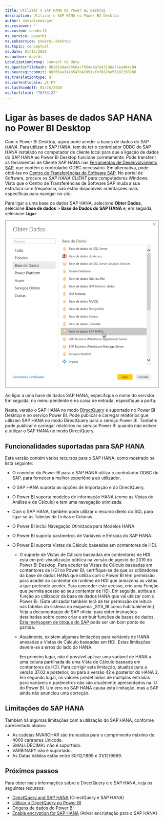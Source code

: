 ```yaml
---
title: Utilizar o SAP HANA no Power BI Desktop
description: Utilizar o SAP HANA no Power BI Desktop
author: davidiseminger
ms.reviewer: ''
ms.custom: seodec18
ms.service: powerbi
ms.subservice: powerbi-desktop
ms.topic: conceptual
ms.date: 01/15/2020
ms.author: davidi
LocalizationGroup: Connect to data
ms.openlocfilehash: 9b205a0ae9b58acf054a9afe43196e77ee404c84
ms.sourcegitcommit: 08f65ea314b547b41b51afef6876e56182190266
ms.translationtype: HT
ms.contentlocale: pt-PT
ms.lasthandoff: 01/25/2020
ms.locfileid: "76753122"
---
```

# <a name="connect-to-sap-hana-databases-in-power-bi-desktop"></a>Ligar às bases de dados SAP HANA no Power BI Desktop

Com o Power BI Desktop, agora pode aceder a bases de dados do *SAP HANA*. Para utilizar o SAP HANA, tem de ter o controlador ODBC do SAP HANA instalado no computador de cliente local para que a ligação de dados do SAP HANA ao Power BI Desktop funcione corretamente. Pode transferir as ferramentas de Cliente SAP HANA nas [Ferramentas de Desenvolvimento SAP](https://tools.hana.ondemand.com/#hanatools), que contêm o controlador ODBC necessário. Em alternativa, pode obtê-las no [Centro de Transferências de Software SAP](https://support.sap.com/en/my-support/software-downloads.html). No portal de Software, procure os *SAP HANA CLIENT* para computadores Windows. Visto que o Centro de Transferências de Software SAP muda a sua estrutura com frequência, não estão disponíveis orientações mais específicas para navegar no site.

Para ligar a uma base de dados SAP HANA, selecione **Obter Dados**, selecione **Base de dados** > **Base de Dados do SAP HANA** e, em seguida, selecione **Ligar**:

![Base de dados SAP HANA, caixa de diálogo Obter Dados, Power BI Desktop](media/desktop-sap-hana/sap-hana-1.png)

Ao ligar a uma base de dados SAP HANA, especifique o nome do servidor. Em seguida, no menu pendente e na caixa de entrada, especifique a porta.

Nesta, versão o SAP HANA no modo [DirectQuery](desktop-directquery-sap-hana.md) é suportado no Power BI Desktop e no serviço Power BI. Pode publicar e carregar relatórios que utilizam SAP HANA no modo DirectQuery para o serviço Power BI. Também pode publicar e carregar relatórios no serviço Power BI quando não estiver a utilizar o SAP HANA no modo DirectQuery.

## <a name="supported-features-for-sap-hana"></a>Funcionalidades suportadas para SAP HANA

Esta versão contém vários recursos para o SAP HANA, como mostrado na lista seguinte:

* O conector do Power BI para o SAP HANA utiliza o controlador ODBC do SAP, para fornecer a melhor experiência ao utilizador.

* O SAP HANA suporta as opções de Importação e do DirectQuery.

* O Power BI suporta modelos de informação HANA (como as Vistas de Análise e de Cálculo) e tem uma navegação otimizada.

* Com o SAP HANA, também pode utilizar o recurso direto do SQL para ligar-se às Tabelas de Linhas e Colunas.

* O Power BI inclui Navegação Otimizada para Modelos HANA.

* O Power BI suporta parâmetros de Variáveis e Entrada do SAP HANA.

* O Power BI suporta Vistas de Cálculo baseadas em contentores de HDI.

  * O suporte de Vistas de Cálculo baseadas em contentores de HDI está em pré-visualização pública na versão de agosto de 2019 do Power BI Desktop. Para aceder às Vistas de Cálculo baseadas em contentores de HDI no Power BI, certifique-se de que os utilizadores da base de dados HANA que utiliza com o Power BI têm permissão para aceder ao contentor de runtime de HDI que armazena as vistas a que pretende aceder. Para conceder este acesso, crie uma Função que permita acesso ao seu contentor de HDI. Em seguida, atribua a função ao utilizador da base de dados HANA que vai utilizar com o Power BI. (Este utilizador também terá de ter permissão de leitura nas tabelas do sistema no esquema \_SYS\_BI como habitualmente.) Veja a documentação de SAP oficial para obter instruções detalhadas sobre como criar e atribuir funções de bases de dados. [Esta mensagem de blogue do SAP](https://blogs.sap.com/2018/01/24/the-easy-way-to-make-your-hdi-container-accessible-to-a-classic-database-user/) pode ser um bom ponto de partida.

  * Atualmente, existem algumas limitações para variáveis de HANA anexadas a Vistas de Cálculo baseadas em HDI. Estas limitações devem-se a erros do lado do HANA.
  
    Em primeiro lugar, não é possível aplicar uma variável de HANA a uma coluna partilhada de uma Vista de Cálculo baseada em contentores de HDI. Para corrigir esta limitação, atualize para a versão 37.02 e posterior, ou para a versão 42 e posterior do HANA 2. Em segundo lugar, os valores predefinidos de múltiplas entradas para variáveis e parâmetros não são atualmente apresentados na IU do Power BI. Um erro no SAP HANA causa esta limitação, mas a SAP ainda não anunciou uma correção.

## <a name="limitations-of-sap-hana"></a>Limitações do SAP HANA

Também há algumas limitações com a utilização do SAP HANA, conforme apresentado abaixo:

* As cadeias NVARCHAR são truncadas para o comprimento máximo de 4000 carateres Unicode.
* SMALLDECIMAL não é suportado.
* VARBINARY não é suportado.
* As Datas Válidas estão entre 30/12/1899 e 31/12/9999.

## <a name="next-steps"></a>Próximos passos

Para obter mais informações sobre o DirectQuery e o SAP HANA, veja os seguintes recursos:

* [DirectQuery and SAP HANA](desktop-directquery-sap-hana.md) (DirectQuery e SAP HANA)
* [Utilizar o DirectQuery no Power BI](desktop-directquery-about.md)
* [Origens de dados do Power BI](power-bi-data-sources.md)
* [Enable encryption for SAP HANA](desktop-sap-hana-encryption.md) (Ativar encriptação para o SAP HANA)
